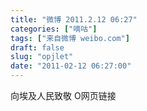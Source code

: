 ```yaml
---
title: "微博 2011.2.12 06:27"
categories: ["嘀咕"]
tags: ["来自微博 weibo.com"]
draft: false
slug: "opjlet"
date: "2011-02-12 06:27:00"
---
```


<p>向埃及人民致敬 O网页链接 ​​​​</p>
